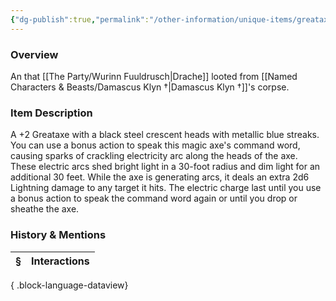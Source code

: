 ```yaml
---
{"dg-publish":true,"permalink":"/other-information/unique-items/greataxe-of-storms/","updated":"2025-06-13T19:18:44.924+01:00"}
---
```


### Overview
An that [[The Party/Wurinn Fuuldrusch\|Drache]] looted from [[Named Characters & Beasts/Damascus Klyn †\|Damascus Klyn †]]'s corpse. 

### Item Description
A +2 Greataxe with a black steel crescent heads with metallic blue streaks. You can use a bonus action to speak this magic axe's command word, causing sparks of crackling electricity arc along the heads of the axe. These electric arcs shed bright light in a 30-foot radius and dim light for an additional 30 feet. While the axe is generating arcs, it deals an extra 2d6 Lightning damage to any target it hits. The electric charge last until you use a bonus action to speak the command word again or until you drop or sheathe the axe.

### History & Mentions
| § | Interactions |
| - | ------------ |

{ .block-language-dataview}